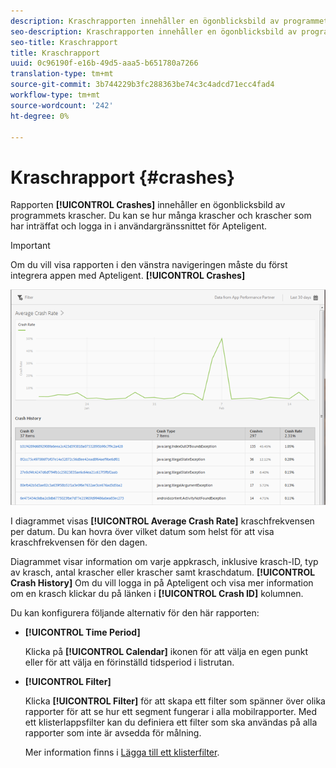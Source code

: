 ```yaml
---
description: Kraschrapporten innehåller en ögonblicksbild av programmets krascher. Du kan se hur många krascher och krascher som har inträffat och logga in i användargränssnittet för Apteligent.
seo-description: Kraschrapporten innehåller en ögonblicksbild av programmets krascher. Du kan se hur många krascher och krascher som har inträffat och logga in i användargränssnittet för Apteligent.
seo-title: Kraschrapport
title: Kraschrapport
uuid: 0c96190f-e16b-49d5-aaa5-b651780a7266
translation-type: tm+mt
source-git-commit: 3b744229b3fc288363be74c3c4adcd71ecc4fad4
workflow-type: tm+mt
source-wordcount: '242'
ht-degree: 0%

---
```



# Kraschrapport {#crashes}

Rapporten **[!UICONTROL Crashes]** innehåller en ögonblicksbild av programmets krascher. Du kan se hur många krascher och krascher som har inträffat och logga in i användargränssnittet för Apteligent.

>[!IMPORTANT]
>
>Om du vill visa rapporten i den vänstra navigeringen måste du först integrera appen med Apteligent. **[!UICONTROL Crashes]**

![krascher](assets/crashes.png)

I diagrammet visas **[!UICONTROL Average Crash Rate]** kraschfrekvensen per datum. Du kan hovra över vilket datum som helst för att visa kraschfrekvensen för den dagen.

Diagrammet visar information om varje appkrasch, inklusive krasch-ID, typ av krasch, antal krascher eller krascher samt kraschdatum. **[!UICONTROL Crash History]** Om du vill logga in på Apteligent och visa mer information om en krasch klickar du på länken i **[!UICONTROL Crash ID]** kolumnen.

Du kan konfigurera följande alternativ för den här rapporten:

* **[!UICONTROL Time Period]**

   Klicka på **[!UICONTROL Calendar]** ikonen för att välja en egen punkt eller för att välja en förinställd tidsperiod i listrutan.

* **[!UICONTROL Filter]**

   Klicka **[!UICONTROL Filter]** för att skapa ett filter som spänner över olika rapporter för att se hur ett segment fungerar i alla mobilrapporter. Med ett klisterlappsfilter kan du definiera ett filter som ska användas på alla rapporter som inte är avsedda för målning.

   Mer information finns i [Lägga till ett klisterfilter](/help/using/usage/reports-customize/t-sticky-filter.md).